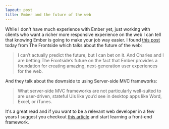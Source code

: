 ```yaml
---
layout: post
title: Ember and the future of the web
---
```


While I don't have much experience with Ember yet, just working with clients who want a richer more responsive experience on the web I can tell that knowing Ember is going to make your job way easier. I found [this post](http://frontside.io/blog/2014/02/24/ember-and-the-future-of-the-web.html) today from The Frontside which talks about the future of the web:

> I can’t actually predict the future, but I can bet on it. And Charles and I are betting The Frontside’s future on the fact that Ember provides a foundation for creating amazing, next-generation user experiences for the web.

And they talk about the downside to using Server-side MVC frameworks:

> What server-side MVC frameworks are not particularly well-suited to are user-driven, stateful UIs like you’d see in desktop apps like Word, Excel, or iTunes.

It's a great read and if you want to be a relevant web developer in a few years I suggest you checkout [this article](http://frontside.io/blog/2014/02/24/ember-and-the-future-of-the-web.html) and start learning a front-end framework.

